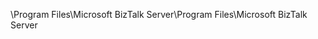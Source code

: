 <span data-ttu-id="d5141-101">\Program Files\Microsoft BizTalk Server</span><span class="sxs-lookup"><span data-stu-id="d5141-101">\Program Files\Microsoft BizTalk Server</span></span>